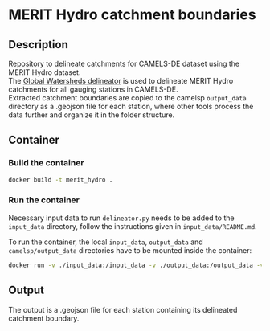 # MERIT Hydro catchment boundaries

## Description

Repository to delineate catchments for CAMELS-DE dataset using the MERIT Hydro dataset.  
The [Global Watersheds delineator](https://github.com/mheberger/delineator) is used to delineate MERIT Hydro catchments for all gauging stations in CAMELS-DE.  
Extracted catchment boundaries are copied to the camelsp `output_data` directory as a .geojson file for each station, where other tools process the data further and organize it in the folder structure.

## Container

### Build the container

```bash
docker build -t merit_hydro .
```

### Run the container

Necessary input data to run `delineator.py` needs to be added to the `input_data` directory, follow the instructions given in `input_data/README.md`.

To run the container, the local `input_data`, `output_data` and `camelsp/output_data` directories have to be mounted inside the container:

```bash
docker run -v ./input_data:/input_data -v ./output_data:/output_data -v /path/to/local/camelsp/output_data:/camelsp/output_data -it --rm merit_hydro
```

## Output

The output is a .geojson file for each station containing its delineated catchment boundary.